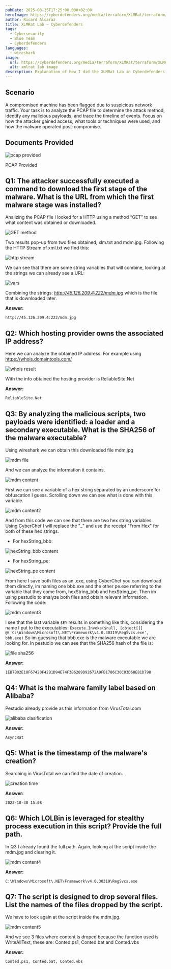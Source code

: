 ```yaml
---
pubDate: 2025-08-25T17:25:00.000+02:00
heroImage: https://cyberdefenders.org/media/terraform/XLMRat/terraform/XLMRat/xlmrat.webp
author: Ricard Alcaraz
title: XLMRat Lab – Cyberdefenders
tags:
  - Cybersecurity
  - Blue Team
  - Cyberdefenders
languages:
  - wireshark
image:
  url: https://cyberdefenders.org/media/terraform/XLMRat/terraform/XLMRat/xlmrat.webp
  alt: xmlrat lab image
description: Explanation of how I did the XLMRat Lab in Cyberdefenders
---
```


## Scenario
A compromised machine has been flagged due to suspicious network traffic. Your task is to analyze the PCAP file to determine the attack method, identify any malicious payloads, and trace the timeline of events. Focus on how the attacker gained access, what tools or techniques were used, and how the malware operated post-compromise.

## Documents Provided

![pcap provided](/images/xmlrat-lab/file-provided.webp)

PCAP Provided

## Q1: The attacker successfully executed a command to download the first stage of the malware. What is the URL from which the first malware stage was installed?

Analizing the PCAP file I looked for a HTTP using a method “GET” to see what content was obtained or downloaded.

![GET method](/images/xmlrat-lab/get.webp)

Two results pop-up from two files obtained, xlm.txt and mdm.jpg.
Following the HTTP Stream of xml.txt we find this:

![http stream](/images/xmlrat-lab/http-stream.webp)

We can see that there are some string variables that will combine, looking at the strings we can already see a URL:

![vars](/images/xmlrat-lab/string-var.webp)

Combining the strings: *http://45.126.209.4:222/mdm.jpg* which is the file that is downloaded later.

**Answer:** 

`http://45.126.209.4:222/mdm.jpg`

## Q2: Which hosting provider owns the associated IP address?

Here we can analyze the obtained IP address. For example using https://whois.domaintools.com/

![whois result](/images/xmlrat-lab/whois.webp)

With the info obtained the hosting provider is ReliableSite.Net

**Answer:** 

`ReliableSite.Net`

## Q3: By analyzing the malicious scripts, two payloads were identified: a loader and a secondary executable. What is the SHA256 of the malware executable?
Using wireshark we can obtain this downloaded file mdm.jpg

![mdm file](/images/xmlrat-lab/mdm.webp)

And we can analyze the information it contains.

![mdm content](/images/xmlrat-lab/mdm-content.webp)

First we can see a variable of a hex string separated by an underscore for obfuscation I guess. Scrolling down we can see what is done with this variable.

![mdm content2](/images/xmlrat-lab/mdm-content2.webp)

And from this code we can see that there  are two hex string variables. Using CyberChef I will replace the "_" and use the receipt "From Hex" for both of these hex strings.

- For hexString_bbb: 

![hexString_bbb content](/images/xmlrat-lab/hexString_bbb.webp)
- For hexString_pe:

![hexString_pe content](/images/xmlrat-lab/hexString_pe.webp)

From here I save both files as an .exe, using CyberChef you can download them directly, im naming one bbb.exe and the other pe.exe referring to the variable that they come from, hexString_bbb and hexString_pe.
Then im using pestudio to analyze both files and obtain relevant information.
Following the code:

![mdm content3](/images/xmlrat-lab/mdm-content3.webp)

I see that the last variable `$EY` results in something like this, considering the name I put to the executables: `Execute.Invoke($null, [object[]] @('C:\Windows\Microsoft\.NET\Framework\v4.0.30319\RegSvcs.exe', bbb.exe)`
So im guessing that bbb.exe is the malware executable we are looking for. In pestudio we can see that the SHA256 hash of the file is:

![file sha256](/images/xmlrat-lab/sha256.webp)

**Answer:** 

`1EB7B02E18F67420F42B1D94E74F3B6289D92672A0FB1786C30C03D68E81D798`

## Q4: What is the malware family label based on Alibaba?
Pestudio already provide as this information from VirusTotal.com 

![alibaba clasification](/images/xmlrat-lab/alibaba.webp)

**Answer:** 

`AsyncRat`

## Q5: What is the timestamp of the malware's creation?
Searching in VirusTotal we can find the date of creation.

![creation time](/images/xmlrat-lab/creation-time.webp)

**Answer:** 

`2023-10-30 15:08`

## Q6: Which LOLBin is leveraged for stealthy process execution in this script? Provide the full path.
In Q3 I already found the full path. Again, looking at the script inside the mdm.jpg and clearing it.

![mdm content4](/images/xmlrat-lab/mdm-content4.webp)

**Answer:** 

`C:\Windows\Microsoft\.NET\Framework\v4.0.30319\RegSvcs.exe`

## Q7: The script is designed to drop several files. List the names of the files dropped by the script.
We have to look again at the script inside the mdm.jpg.

![mdm content5](/images/xmlrat-lab/mdm-content5.webp)

And we see 3 files where content is droped because the function used is WriteAllText, these are: Conted.ps1, Conted.bat and Conted.vbs

**Answer:** 

`Conted.ps1, Conted.bat, Conted.vbs`
